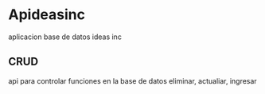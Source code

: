 # Apideasinc
aplicacion base de datos ideas inc
## CRUD
api para controlar funciones en la base de datos eliminar, actualiar, ingresar
